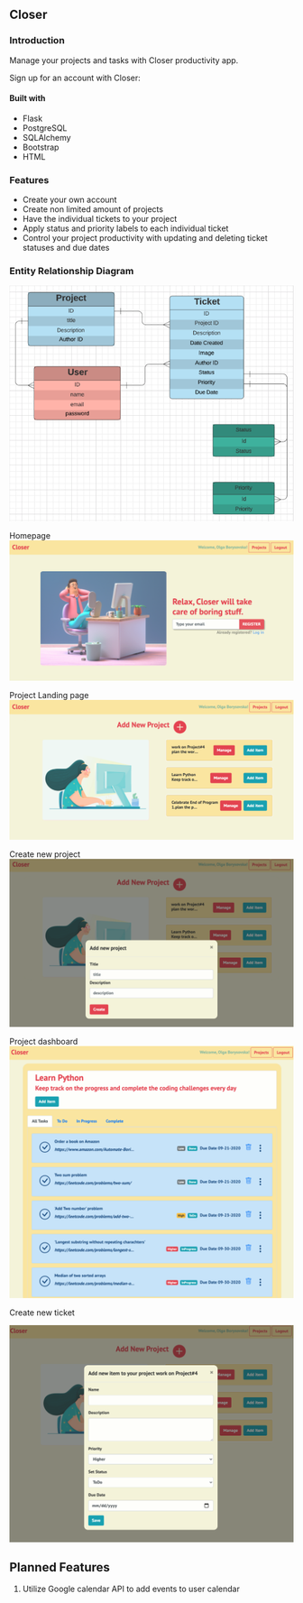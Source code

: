 
## Closer

### Introduction
Manage your projects and tasks with Closer productivity app. 

Sign up for an account with Closer: <URL>

#### Built with    
* Flask 
* PostgreSQL 
* SQLAlchemy
* Bootstrap 
* HTML 

### Features 
- Create your own account
- Create non limited amount of projects 
- Have the individual tickets to your project 
- Apply status and priority labels to each individual ticket 
- Control your project productivity with updating and deleting ticket statuses and due dates 
 
### Entity Relationship Diagram 
![ER_models_diagram](/images/ER_models_diagram.png?raw=true "ER_models_diagram") 

 Homepage 
![Homepage](/images/Closer_Homepage.png?raw=true "Homepage") 

 Project Landing page
![project_Landing_page](images/Closer_project_landing_page.png?raw=true "project_Landing_page")  

 Create new project
![create_new_project](/images/Closer_add_new_project.png?raw=true "create_new_project") 

 Project dashboard
![Closer_project_dashboard](/images/Closer_project_dashboard.png?raw=true "Closer_project_dashboard") 

 Create new ticket 

![Closer_add_new_ticket](/images/Closer_add_new_ticket.png?raw=true "Closer_add_new_ticket") 


## Planned Features

1. Utilize Google calendar API to add events to user calendar 

